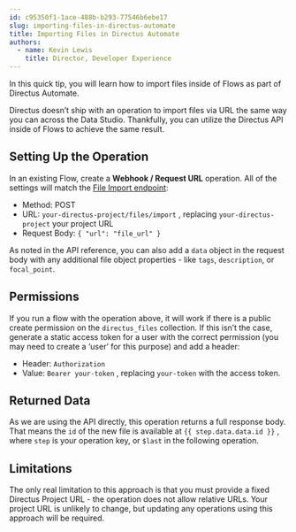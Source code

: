 ```yaml
---
id: c95350f1-1ace-488b-b293-77546b6ebe17
slug: importing-files-in-directus-automate
title: Importing Files in Directus Automate
authors:
  - name: Kevin Lewis
    title: Director, Developer Experience
---
```

In this quick tip, you will learn how to import files inside of Flows as part of Directus Automate. 

Directus doesn’t ship with an operation to import files via URL the same way you can across the Data Studio. Thankfully, you can utilize the Directus API inside of Flows to achieve the same result. 

## Setting Up the Operation

In an existing Flow, create a **Webhook / Request URL** operation. All of the settings will match the [File Import endpoint](/files/quickstart):

- Method: POST
- URL: `your-directus-project/files/import` , replacing `your-directus-project` your project URL
- Request Body: `{ "url": "file_url" }`

As noted in the API reference, you can also add a `data` object in the request body with any additional file object properties - like `tags`, `description`, or `focal_point`.

## Permissions

If you run a flow with the operation above, it will work if there is a public create permission on the `directus_files` collection. If this isn’t the case, generate a static access token for a user with the correct permission (you may need to create a ‘user’ for this purpose) and add a header:

- Header: `Authorization`
- Value: `Bearer your-token` , replacing `your-token` with the access token.

## Returned Data

As we are using the API directly, this operation returns a full response body. That means the `id` of the new file is available at <span v-pre>`{{ step.data.data.id }}`</span> , where `step` is your operation key, or `$last` in the following operation. 

## Limitations

The only real limitation to this approach is that you must provide a fixed Directus Project URL - the operation does not allow relative URLs. Your project URL is unlikely to change, but updating any operations using this approach will be required.
